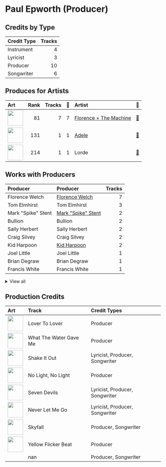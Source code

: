 # Paul Epworth (Producer)

## Credits by Type

| Credit Type | Tracks |
|:---|---:|
| Instrument | 4 |
| Lyricist | 3 |
| Producer | 10 |
| Songwriter | 6 |

## Produces for Artists

| Art | Rank | Tracks | 💚 | Artist | 🔗 |
|:---|---:|---:|---:|:---|:---|
| <img src="https://i.scdn.co/image/ab6761610000e5ebe3c37f869b830d1cf1ec829a" alt="" width="50" /> | 81 | 7 | 7 | [Florence + The Machine](../../artists/florence_+_the_machine/overview.md) | [🔗](https://open.spotify.com/artist/1moxjboGR7GNWYIMWsRjgG) |
| <img src="https://i.scdn.co/image/ab6761610000e5eb68f6e5892075d7f22615bd17" alt="" width="50" /> | 131 | 1 | 1 | [Adele](../../artists/adele/overview.md) | [🔗](https://open.spotify.com/artist/4dpARuHxo51G3z768sgnrY) |
| <img src="https://i.scdn.co/image/ab6761610000e5ebc4902f080d3620b3e6da80c3" alt="" width="50" /> | 214 | 1 | 1 | Lorde | [🔗](https://open.spotify.com/artist/163tK9Wjr9P9DmM0AVK7lm) |

## Works with Producers

| Producer | Producer | Tracks |
|:---|:---|---:|
| Florence Welch | [Florence Welch](../florence_welch/overview.md) | 7 |
| Tom Elmhirst | Tom Elmhirst | 3 |
| Mark "Spike" Stent | [Mark "Spike" Stent](../mark__spike__stent/overview.md) | 2 |
| Bullion | Bullion | 2 |
| Sally Herbert | Sally Herbert | 2 |
| Craig Silvey | Craig Silvey | 2 |
| Kid Harpoon | [Kid Harpoon](../kid_harpoon/overview.md) | 2 |
| Joel Little | Joel Little | 1 |
| Brian Degraw | Brian Degraw | 1 |
| Francis White | Francis White | 1 |


<details>
<summary>View all</summary>

| Producer | Producer | Tracks |
|:---|:---|---:|
| Adele | Adele | 1 |
| Isabella Summers | Isabella Summers | 1 |
| Lizzi Bougatsos | Lizzi Bougatsos | 1 |
| Matt Wiggins | Matt Wiggins | 1 |
| Simon Rhodes | Simon Rhodes | 1 |
| Tim Dewit | Tim Dewit | 1 |
| Lorde | Lorde | 1 |
| Mark "Top" Rankin | Mark "Top" Rankin | 1 |
| J.A.C. Redford | J.A.C. Redford | 1 |
| Cenzo Townshend | Cenzo Townshend | 1 |
| Josh Diamond | Josh Diamond | 1 |

</details>


## Production Credits

| Art | Track | Credit Types |
|:---|:---|:---|
| <img src="https://i.scdn.co/image/ab67616d0000b273527d94ecf554774fc313bf48" alt="" width="50" /> | Lover To Lover | Producer |
| <img src="https://i.scdn.co/image/ab67616d0000b273527d94ecf554774fc313bf48" alt="" width="50" /> | What The Water Gave Me | Producer |
| <img src="https://i.scdn.co/image/ab67616d0000b273527d94ecf554774fc313bf48" alt="" width="50" /> | Shake It Out | Lyricist, Producer, Songwriter |
| <img src="https://i.scdn.co/image/ab67616d0000b273527d94ecf554774fc313bf48" alt="" width="50" /> | No Light, No Light | Producer |
| <img src="https://i.scdn.co/image/ab67616d0000b273527d94ecf554774fc313bf48" alt="" width="50" /> | Seven Devils | Lyricist, Producer, Songwriter |
| <img src="https://i.scdn.co/image/ab67616d0000b273527d94ecf554774fc313bf48" alt="" width="50" /> | Never Let Me Go | Lyricist, Producer, Songwriter |
| <img src="https://i.scdn.co/image/ab67616d0000b2732737be35cc5245eef495be90" alt="" width="50" /> | Skyfall | Producer, Songwriter |
| <img src="https://i.scdn.co/image/ab67616d0000b27374b226f1b53ca4902dedce2a" alt="" width="50" /> | Yellow Flicker Beat | Producer |
| | nan | Producer, Songwriter |